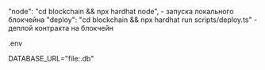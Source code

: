 "node": "cd blockchain && npx hardhat node", - запуска локального блокчейна
"deploy": "cd blockchain && npx hardhat run scripts/deploy.ts" - деплой контракта на блокчейн

.env

DATABASE_URL="file:.db"
